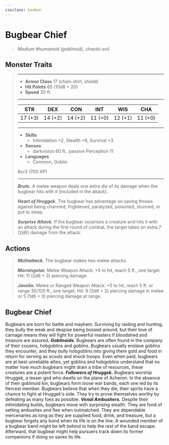 ```yaml
---
cssclass: kanban
---
```


# Bugbear Chief
>*Medium #humanoid (goblinoid), chaotic evil*
## Monster Traits
>___
>- **Armor Class** 17 (chain shirt, shield)
>- **Hit Points** 65 (10d8 + 20)
>- **Speed** 30 ft.
>___
>|STR|DEX|CON|INT|WIS|CHA|
>|:---:|:---:|:---:|:---:|:---:|:---:|
>|17 (+3)|14 (+2)|14 (+2)|11 (+0)|12 (+1)|11 (+0)|
>___
>- **Skills**
>	 - Intimidation +2, Stealth +6, Survival +3
>- **Senses**
>	 - darkvision 60 ft., passive Perception 11
>- **Languages**
>	 - Common, Goblin
>
> #cr3 (700 XP)
>___
>***Brute.*** A melee weapon deals one extra die of its damage when the bugbear hits with it (included in the attack).  
>
>***Heart of Hruggek.*** The bugbear has advantage on saving throws against being charmed, frightened, paralyzed, poisoned, stunned, or put to sleep.  
>
>***Surprise Attack.*** If the bugbear surprises a creature and hits it with an attack during the first round of combat, the target takes an extra 7 (2d6) damage from the attack.  
>
## Actions
>***Multiattack.*** The bugbear makes two melee attacks.  
>
>***Morningstar.*** Melee Weapon Attack: +5 to hit, reach 5 ft., one target. Hit: 11 (2d8 + 3) piercing damage.  
>
>***Javelin.*** Melee  or Ranged Weapon Attack: +5 to hit, reach 5 ft. or range 30/120 ft., one target. Hit: 9 (2d6 + 3) piercing damage in melee or 5 (1d6 + 3) piercing damage at range.
## Bugbear Chief
Bugbears are born for battle and mayhem. Surviving by raiding and hunting, they bully the weak and despise being bossed around, but their love of carnage means they will fight for powerful masters if bloodshed and treasure are assured.
***Goblinoids.*** Bugbears are often found in the company of their cousins, hobgoblins and goblins. Bugbears usually enslave goblins they encounter, and they bully hobgoblins into giving them gold and food in return for serving as scouts and shock troops. Even when paid, bugbears are at best unreliable allies, yet goblins and hobgoblins understand that no matter how much bugbears might drain a tribe of resources, these creatures are a potent force.
***Followers of Hruggek.*** Bugbears worship Hruggek, a lesser god who dwells on the plane of Acheron. In the absence of their goblinoid kin, bugbears form loose war bands, each one led by its fiercest member. Bugbears believe that when they die, their spirits have a chance to fight at Hruggek's side. They try to prove themselves worthy by defeating as many foes as possible.
***Venal Ambushers.*** Despite their intimidating builds, bugbears move with surprising stealth. They are fond of setting ambushes and flee when outmatched. They are dependable mercenaries as long as they are supplied food, drink, and treasure, but a bugbear forgets any bond when its life is on the line. A wounded member of a bugbear band might be left behind to help the rest of the band escape. Afterward, that bugbear might help pursuers track down its former companions if doing so saves its life.
